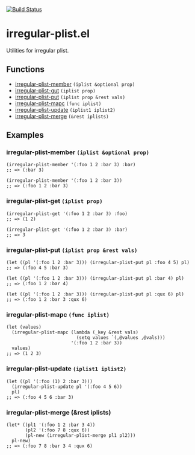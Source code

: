 [![Build Status](https://travis-ci.com/twlz0ne/irregular-plist.el.svg?branch=master)](https://travis-ci.com/twlz0ne/irregular-plist.el)

# irregular-plist.el

Utilities for irregular plist.

## Functions

- [irregular-plist-member](#irregular-plist-member-iplist-optional-prop) `(iplist &optional prop)`
- [irregular-plist-gut](#irregular-plist-get-iplist-prop)                `(iplist prop)`
- [irregular-plist-put](#irregular-plist-put-iplist-prop-rest-vals)      `(iplist prop &rest vals)`
- [irregular-plist-mapc](#irregular-plist-mapc-func-iplist)              `(func iplist)`
- [irregular-plist-update](#irregular-plist-update-iplist1-iplist2)      `(iplist1 iplist2)`
- [irregular-plist-merge](#irregular-plist-merge-rest-iplists)           `(&rest iplists)`

## Examples

### irregular-plist-member `(iplist &optional prop)`

```elisp
(irregular-plist-member '(:foo 1 2 :bar 3) :bar)
;; => (:bar 3)

(irregular-plist-member '(:foo 1 2 :bar 3))
;; => (:foo 1 2 :bar 3)
```

### irregular-plist-get `(iplist prop)`

```elisp
(irregular-plist-get '(:foo 1 2 :bar 3) :foo)
;; => (1 2)

(irregular-plist-get '(:foo 1 2 :bar 3) :bar)
;; => 3
```

### irregular-plist-put `(iplist prop &rest vals)`

```elisp
(let ((pl '(:foo 1 2 :bar 3))) (irregular-plist-put pl :foo 4 5) pl)
;; => (:foo 4 5 :bar 3)

(let ((pl '(:foo 1 2 :bar 3))) (irregular-plist-put pl :bar 4) pl)
;; => (:foo 1 2 :bar 4)

(let ((pl '(:foo 1 2 :bar 3))) (irregular-plist-put pl :qux 6) pl)
;; => (:foo 1 2 :bar 3 :qux 6)
```

### irregular-plist-mapc `(func iplist)`

```elisp
(let (values)
  (irregular-plist-mapc (lambda (_key &rest vals)
                          (setq values `(,@values ,@vals)))
                        '(:foo 1 2 :bar 3))
  values)
;; => (1 2 3)
```

### irregular-plist-update `(iplist1 iplist2)`

``` elisp
(let ((pl '(:foo (1) 2 :bar 3)))
  (irregular-plist-update pl '(:foo 4 5 6))
  pl)
;; => (:foo 4 5 6 :bar 3)
```

### irregular-plist-merge (&rest iplists)

```elisp
(let* ((pl1 '(:foo 1 2 :bar 3 4))
       (pl2 '(:foo 7 8 :qux 6))
       (pl-new (irregular-plist-merge pl1 pl2)))
  pl-new)
;; => (:foo 7 8 :bar 3 4 :qux 6)
```

